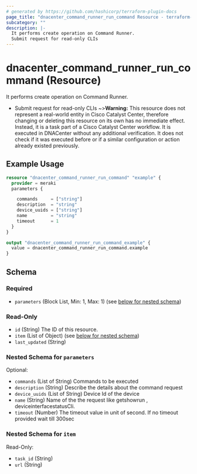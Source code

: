```yaml
---
# generated by https://github.com/hashicorp/terraform-plugin-docs
page_title: "dnacenter_command_runner_run_command Resource - terraform-provider-dnacenter"
subcategory: ""
description: |-
  It performs create operation on Command Runner.
  Submit request for read-only CLIs
---
```


# dnacenter_command_runner_run_command (Resource)

It performs create operation on Command Runner.

- Submit request for read-only CLIs
~>**Warning:**
This resource does not represent a real-world entity in Cisco Catalyst Center, therefore changing or deleting this resource on its own has no immediate effect.
Instead, it is a task part of a Cisco Catalyst Center workflow. It is executed in DNACenter without any additional verification. It does not check if it was executed before or if a similar configuration or action already existed previously.

## Example Usage

```terraform
resource "dnacenter_command_runner_run_command" "example" {
  provider = meraki
  parameters {

    commands     = ["string"]
    description  = "string"
    device_uuids = ["string"]
    name         = "string"
    timeout      = 1
  }
}

output "dnacenter_command_runner_run_command_example" {
  value = dnacenter_command_runner_run_command.example
}
```

<!-- schema generated by tfplugindocs -->
## Schema

### Required

- `parameters` (Block List, Min: 1, Max: 1) (see [below for nested schema](#nestedblock--parameters))

### Read-Only

- `id` (String) The ID of this resource.
- `item` (List of Object) (see [below for nested schema](#nestedatt--item))
- `last_updated` (String)

<a id="nestedblock--parameters"></a>
### Nested Schema for `parameters`

Optional:

- `commands` (List of String) Commands to be executed
- `description` (String) Describe the details about the command request
- `device_uuids` (List of String) Device Id of the device
- `name` (String) Name of the the request like getshowrun , deviceinterfacestatusCli.
- `timeout` (Number) The timeout value in unit of second. If no timeout provided wait till 300sec


<a id="nestedatt--item"></a>
### Nested Schema for `item`

Read-Only:

- `task_id` (String)
- `url` (String)
